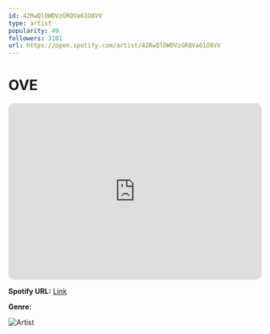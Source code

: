 ```yaml
---
id: 42RwQlOWDVzGRQVa61O8VV
type: artist
popularity: 49
followers: 3101
url: https://open.spotify.com/artist/42RwQlOWDVzGRQVa61O8VV
---
```

# OVE

<iframe style="border-radius:12px" src="https://open.spotify.com/embed/artist/42RwQlOWDVzGRQVa61O8VV" width="100%" height="352" frameBorder="0" allowfullscreen="" allow="autoplay; clipboard-write; encrypted-media; fullscreen; picture-in-picture" loading="lazy"></iframe>

**Spotify URL:** [Link](https://open.spotify.com/artist/42RwQlOWDVzGRQVa61O8VV)

**Genre:** 

![Artist](https://i.scdn.co/image/ab6761610000e5eb84bbc785e3b6e959165821a9)
